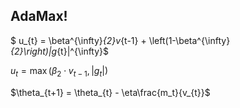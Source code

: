 ## AdaMax!

$ u_{t} = \beta^{\infty}_{2}v_{t-1} + \left(1-\beta^{\infty}_{2}\right)|g_{t}|^{\infty}$

$u_t = \max\left(\beta_{2}\cdot{v}_{t-1}, |g_{t}|\right)$

$\theta_{t+1} = \theta_{t} - \eta\frac{m_t}{v_{t}}$